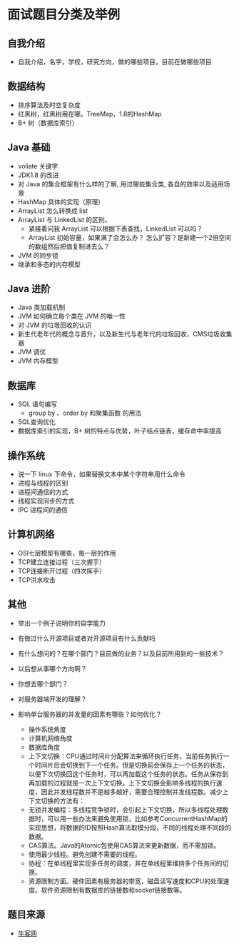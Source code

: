 # 面试题目分类及举例

## 自我介绍

- 自我介绍，名字，学校，研究方向，做的哪些项目，目前在做哪些项目

## 数据结构

- 排序算法及时空复杂度
- 红黑树，红黑树用在哪。TreeMap，1.8的HashMap
- B+ 树（数据库索引）

## Java 基础

- voliate 关键字
- JDK1.8 的改进
- 对 Java 的集合框架有什么样的了解, 用过哪些集合类, 各自的效率以及适用场景
- HashMap 具体的实现（原理）
- ArrayList 怎么转换成 list
- ArrayList 与 LinkedList 的区别。
    - 紧接着问我 ArrayList 可以根据下表查找，LinkedList 可以吗？
    - ArrayList 初始容量，如果满了会怎么办？ 怎么扩容？是新建一个2倍空间的数组然后把值复制进去么？
- JVM 的同步锁
- 继承和多态的内存模型

## Java 进阶

- Java 类加载机制
- JVM 如何确立每个类在 JVM 的唯一性
- 对 JVM 的垃圾回收的认识
- 新生代老年代的概念与晋升，以及新生代与老年代的垃圾回收，CMS垃圾收集器
- JVM 调优
- JVM 内存模型

## 数据库

- SQL 语句编写
    - group by 、order by 和聚集函数 的用法
- SQL查询优化
- 数据库索引的实现，B+ 树的特点与优势，叶子结点链表，缓存命中率提高

## 操作系统

- 说一下 linux 下命令，如果替换文本中某个字符串用什么命令
- 进程与线程的区别
- 进程间通信的方式
- 线程实现同步的方式
- IPC 进程间的通信

## 计算机网络

- OSI七层模型有哪些，每一层的作用
- TCP建立连接过程（三次握手）
- TCP连接断开过程（四次挥手）
- TCP洪水攻击

## 其他

- 举出一个例子说明你的自学能力
- 有做过什么开源项目或者对开源项目有什么贡献吗
- 有什么想问的？在哪个部门？目前做的业务？以及目前所用到的一些技术？
- 以后想从事哪个方向啊？
- 你想去哪个部门？

- 对服务器端开发的理解？
- 影响单台服务器的并发量的因素有哪些？如何优化？
    - 操作系统角度
    - 计算机网络角度
    - 数据库角度
    - 上下文切换：CPU通过时间片分配算法来循环执行任务，当前任务执行一个时间片后会切换到下一个任务。但是切换前会保存上一个任务的状态，以便下次切换回这个任务时，可以再加载这个任务的状态。任务从保存到再加载的过程就是一次上下文切换。上下文切换会影响多线程的执行速度，因此并发线程数并不是越多越好，需要合理控制并发线程数。减少上下文切换的方法有：
    - 无锁并发编程：多线程竞争锁时，会引起上下文切换，所以多线程处理数据时，可以用一些办法来避免使用锁，比如参考ConcurrentHashMap的实现思想，将数据的ID按照Hash算法取模分段，不同的线程处理不同段的数据。
    - CAS算法。Java的Atomic包使用CAS算法来更新数据，而不需加锁。
    - 使用最少线程。避免创建不需要的线程。
    - 协程：在单线程里实现多任务的调度，并在单线程里维持多个任务间的切换。
    - 资源限制方面。硬件因素有服务器的带宽，磁盘读写速度和CPU的处理速度。软件资源限制有数据库的链接数和socket链接数等。

## 题目来源

- [牛客网](https://www.nowcoder.com/)
